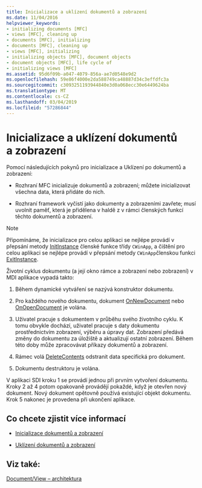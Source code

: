 ```yaml
---
title: Inicializace a uklízení dokumentů a zobrazení
ms.date: 11/04/2016
helpviewer_keywords:
- initializing documents [MFC]
- views [MFC], cleaning up
- documents [MFC], initializing
- documents [MFC], cleaning up
- views [MFC], initializing
- initializing objects [MFC], document objects
- document objects [MFC], life cycle of
- initializing views [MFC]
ms.assetid: 95d6f09b-a047-4079-856a-ae7d0548e9d2
ms.openlocfilehash: 59e86f4000e2da588749ca48887d34c3effdfc3a
ms.sourcegitcommit: c3093251193944840e3d0a068ecc30e6449624ba
ms.translationtype: MT
ms.contentlocale: cs-CZ
ms.lasthandoff: 03/04/2019
ms.locfileid: "57286844"
---
```

# <a name="initializing-and-cleaning-up-documents-and-views"></a>Inicializace a uklízení dokumentů a zobrazení

Pomocí následujících pokynů pro inicializace a Uklízení po dokumentů a zobrazení:

- Rozhraní MFC inicializuje dokumentů a zobrazení; můžete inicializovat všechna data, která přidáte do nich.

- Rozhraní framework vyčistí jako dokumenty a zobrazeními zavřete; musí uvolnit paměť, která je přidělena v haldě z v rámci členských funkcí těchto dokumentů a zobrazení.

> [!NOTE]
>  Připomínáme, že inicializace pro celou aplikaci se nejlépe provádí v přepsání metody [InitInstance](../mfc/reference/cwinapp-class.md#initinstance) členské funkce třídy `CWinApp`, a čištění pro celou aplikaci se nejlépe provádí v přepsání metody `CWinApp`členskou funkci [ExitInstance](../mfc/reference/cwinapp-class.md#exitinstance).

Životní cyklus dokumentu (a její okno rámce a zobrazení nebo zobrazení) v MDI aplikace vypadá takto:

1. Během dynamické vytváření se nazývá konstruktor dokumentu.

1. Pro každého nového dokumentu, dokument [OnNewDocument](../mfc/reference/cdocument-class.md#onnewdocument) nebo [OnOpenDocument](../mfc/reference/cdocument-class.md#onopendocument) je volána.

1. Uživatel pracuje s dokumentem v průběhu svého životního cyklu. K tomu obvykle dochází, uživatel pracuje s daty dokumentu prostřednictvím zobrazení, výběru a úpravy dat. Zobrazení předává změny do dokumentu za úložiště a aktualizují ostatní zobrazení. Během této doby může zpracovávat příkazy dokumentů a zobrazení.

1. Rámec volá [DeleteContents](../mfc/reference/cdocument-class.md#deletecontents) odstranit data specifická pro dokument.

1. Dokumentu destruktoru je volána.

V aplikaci SDI kroku 1 se provádí jednou při prvním vytvoření dokumentu. Kroky 2 až 4 potom opakovaně provádějí pokaždé, když je otevřen nový dokument. Nový dokument opětovně používá existující objekt dokumentu. Krok 5 nakonec je provedena při ukončení aplikace.

## <a name="what-do-you-want-to-know-more-about"></a>Co chcete zjistit více informací

- [Inicializace dokumentů a zobrazení](../mfc/initializing-documents-and-views.md)

- [Uklízení dokumentů a zobrazení](../mfc/cleaning-up-documents-and-views.md)

## <a name="see-also"></a>Viz také:

[Document/View – architektura](../mfc/document-view-architecture.md)
